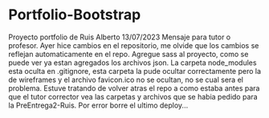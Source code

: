 # Portfolio-Bootstrap
Proyecto portfolio de Ruis Alberto
13/07/2023 Mensaje para tutor o profesor. Ayer hice cambios en el repositorio, me olvide que los cambios se reflejan automaticamente en el repo. Agregue sass al proyecto, como se puede ver ya estan agregados los archivos json. La carpeta node_modules esta oculta en .gitignore, esta carpeta la pude ocultar correctamente pero la de wireframes y el archivo favicon.ico no se ocultan, no se cual sera el problema. Estuve tratando de volver atras el repo a como estaba antes para que el tutor corrector vea las carpetas y archivos que se habia pedido para la PreEntrega2-Ruis. Por error borre el ultimo deploy... 
